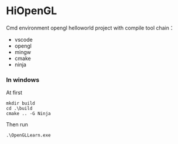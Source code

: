 # HiOpenGL
Cmd environment opengl helloworld project with compile tool chain：   
+ vscode  
+ opengl 
+ mingw
+ cmake
+ ninja

### In windows ###  

At first

```
mkdir build
cd .\build 
cmake .. -G Ninja
```

Then run  
```
.\OpenGLLearn.exe
```
